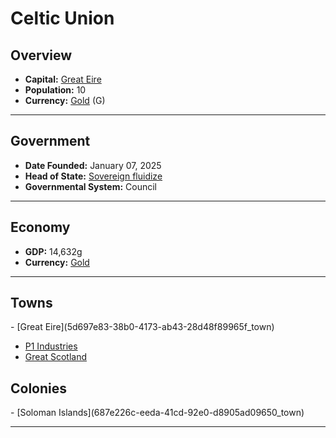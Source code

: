 <!--UNDEDITED FILE, remove this entire line if this file has been edited!-->
# <!--NAME-->Celtic Union<!--NAME-->

## Overview

- **Capital:** <!--CAPITAL_LINK-->[Great Eire](5d697e83-38b0-4173-ab43-28d48f89965f_town)<!--CAPITAL_LINK-->
- **Population:** <!--POPULATION-->10<!--POPULATION-->
- **Currency:** <!--CURRENCY_LINK-->[Gold](Gold_currency)<!--CURRENCY_LINK--> (<!--CURRENCY_ABV-->G<!--CURRENCY_ABV-->)

---

## Government

- **Date Founded:** <!--FOUNDED-->January 07, 2025<!--FOUNDED-->
- **Head of State:** <!--LEADER_TITLE_LINK-->[Sovereign fluidize](fluidize_user)<!--LEADER_TITLE_LINK-->
- **Governmental System:** <!--GOVERNMENT-->Council<!--GOVERNMENT-->

---

## Economy

- **GDP:** <!--GDP-->14,632g<!--GDP-->
- **Currency:** <!--CURRENCY_LINK-->[Gold](Gold_currency)<!--CURRENCY_LINK-->

---

## Towns

<!--TOWNS-->- [Great Eire](5d697e83-38b0-4173-ab43-28d48f89965f_town)
- [P1 Industries](8d7135e4-f792-44d8-ae5b-86c1606a532b_town)
- [Great Scotland](e8a36ba8-c03d-4383-9eeb-99559e639f68_town)<!--TOWNS-->

## Colonies

<!--COLONIES-->- [Soloman Islands](687e226c-eeda-41cd-92e0-d8905ad09650_town)<!--COLONIES-->

---